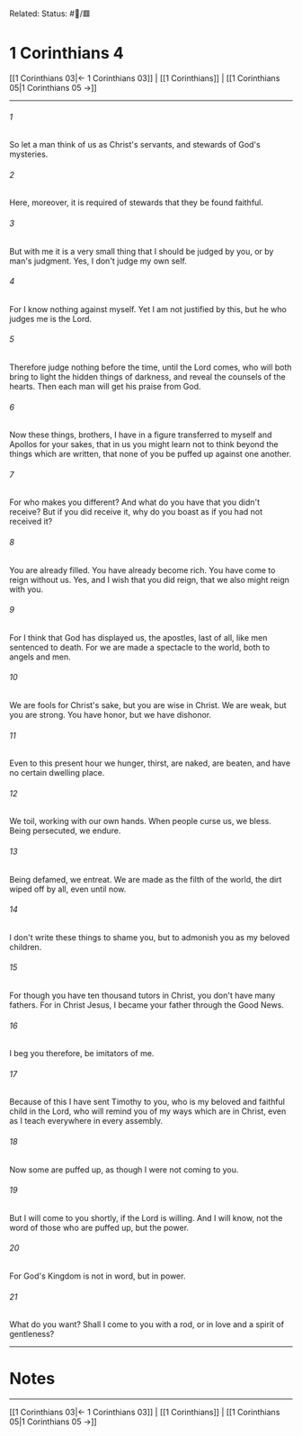 Related:
Status: #📖/🟥
# 1 Corinthians 4

[[1 Corinthians 03|← 1 Corinthians 03]] | [[1 Corinthians]] | [[1 Corinthians 05|1 Corinthians 05 →]]
***



###### 1 
So let a man think of us as Christ's servants, and stewards of God's mysteries. 

###### 2 
Here, moreover, it is required of stewards that they be found faithful. 

###### 3 
But with me it is a very small thing that I should be judged by you, or by man's judgment. Yes, I don't judge my own self. 

###### 4 
For I know nothing against myself. Yet I am not justified by this, but he who judges me is the Lord. 

###### 5 
Therefore judge nothing before the time, until the Lord comes, who will both bring to light the hidden things of darkness, and reveal the counsels of the hearts. Then each man will get his praise from God. 

###### 6 
Now these things, brothers, I have in a figure transferred to myself and Apollos for your sakes, that in us you might learn not to think beyond the things which are written, that none of you be puffed up against one another. 

###### 7 
For who makes you different? And what do you have that you didn't receive? But if you did receive it, why do you boast as if you had not received it? 

###### 8 
You are already filled. You have already become rich. You have come to reign without us. Yes, and I wish that you did reign, that we also might reign with you. 

###### 9 
For I think that God has displayed us, the apostles, last of all, like men sentenced to death. For we are made a spectacle to the world, both to angels and men. 

###### 10 
We are fools for Christ's sake, but you are wise in Christ. We are weak, but you are strong. You have honor, but we have dishonor. 

###### 11 
Even to this present hour we hunger, thirst, are naked, are beaten, and have no certain dwelling place. 

###### 12 
We toil, working with our own hands. When people curse us, we bless. Being persecuted, we endure. 

###### 13 
Being defamed, we entreat. We are made as the filth of the world, the dirt wiped off by all, even until now. 

###### 14 
I don't write these things to shame you, but to admonish you as my beloved children. 

###### 15 
For though you have ten thousand tutors in Christ, you don't have many fathers. For in Christ Jesus, I became your father through the Good News. 

###### 16 
I beg you therefore, be imitators of me. 

###### 17 
Because of this I have sent Timothy to you, who is my beloved and faithful child in the Lord, who will remind you of my ways which are in Christ, even as I teach everywhere in every assembly. 

###### 18 
Now some are puffed up, as though I were not coming to you. 

###### 19 
But I will come to you shortly, if the Lord is willing. And I will know, not the word of those who are puffed up, but the power. 

###### 20 
For God's Kingdom is not in word, but in power. 

###### 21 
What do you want? Shall I come to you with a rod, or in love and a spirit of gentleness?

---
# Notes


***
[[1 Corinthians 03|← 1 Corinthians 03]] | [[1 Corinthians]] | [[1 Corinthians 05|1 Corinthians 05 →]]
